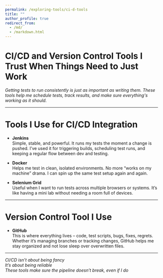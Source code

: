 ```yaml
---
permalink: /exploring-tools/ci-d-tools
title: ""
author_profile: true
redirect_from:
  - /md/
  - /markdown.html
---
```


# CI/CD and Version Control Tools I Trust When Things Need to Just Work  

*Getting tests to run consistently is just as important as writing them. These tools help me schedule tests, track results, and make sure everything's working as it should.*

---

# Tools I Use for CI/CD Integration  

- **Jenkins**  
  Simple, stable, and powerful. It runs my tests the moment a change is pushed. I’ve used it for triggering builds, scheduling test runs, and keeping a regular flow between dev and testing.

- **Docker**  
  Helps me test in clean, isolated environments. No more “works on my machine” drama. I can spin up the same test setup again and again.

- **Selenium Grid**  
  Useful when I want to run tests across multiple browsers or systems. It’s like having a mini lab without needing a room full of devices.

---

# Version Control Tool I Use  

- **GitHub**  
  This is where everything lives – code, test scripts, bugs, fixes, regrets. Whether it’s managing branches or tracking changes, GitHub helps me stay organized and not lose sleep over overwritten files.

---

*CI/CD isn’t about being fancy  
It’s about being reliable  
These tools make sure the pipeline doesn’t break, even if I do*
